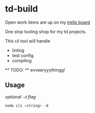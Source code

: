 # td-build

Open work items are up on my [trello board](https://trello.com/b/K0NxqhD1)

One stop tooling shop for my td projects.

This cli tool will handle

- linting
- test config
- compiling

** TODO: ** evveeryyythingg!

## Usage

_optional `-d` flag_

```bash
node cli <string> -d
```
